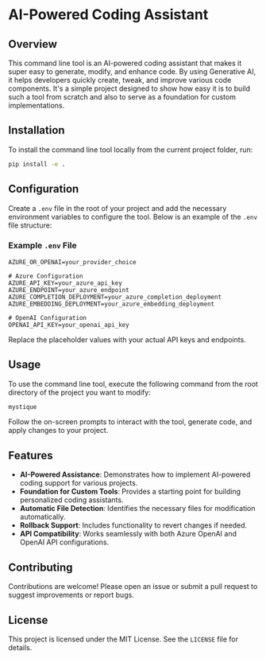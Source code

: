 # AI-Powered Coding Assistant

## Overview

This command line tool is an AI-powered coding assistant that makes it super easy to generate, modify, and enhance code. By using Generative AI, it helps developers quickly create, tweak, and improve various code components. It's a simple project designed to show how easy it is to build such a tool from scratch and also to serve as a foundation for custom implementations.

## Installation

To install the command line tool locally from the current project folder, run:

```bash
pip install -e .
```

## Configuration

Create a `.env` file in the root of your project and add the necessary environment variables to configure the tool. Below is an example of the `.env` file structure:

### Example `.env` File

```plaintext
AZURE_OR_OPENAI=your_provider_choice

# Azure Configuration
AZURE_API_KEY=your_azure_api_key
AZURE_ENDPOINT=your_azure_endpoint
AZURE_COMPLETION_DEPLOYMENT=your_azure_completion_deployment
AZURE_EMBEDDING_DEPLOYMENT=your_azure_embedding_deployment

# OpenAI Configuration
OPENAI_API_KEY=your_openai_api_key
```

Replace the placeholder values with your actual API keys and endpoints.

## Usage

To use the command line tool, execute the following command from the root directory of the project you want to modify:

```bash
mystique
```

Follow the on-screen prompts to interact with the tool, generate code, and apply changes to your project.

## Features

- **AI-Powered Assistance**: Demonstrates how to implement AI-powered coding support for various projects.
- **Foundation for Custom Tools**: Provides a starting point for building personalized coding assistants.
- **Automatic File Detection**: Identifies the necessary files for modification automatically.
- **Rollback Support**: Includes functionality to revert changes if needed.
- **API Compatibility**: Works seamlessly with both Azure OpenAI and OpenAI API configurations.

## Contributing

Contributions are welcome! Please open an issue or submit a pull request to suggest improvements or report bugs.

## License

This project is licensed under the MIT License. See the `LICENSE` file for details.
